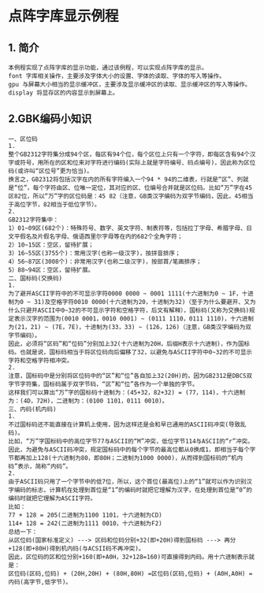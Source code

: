 # 点阵字库显示例程

## 1. 简介

    本例程实现了点阵字库的显示功能，通过该例程，可以实现点阵字库的显示。
    font 字库相关操作，主要涉及字体大小的设置、字体的读取、字体的写入等操作。
    gpu 与屏幕大小相当的显示缓冲区，主要涉及显示缓冲区的读取、显示缓冲区的写入等操作。
    display 将显存区的内容显示到屏幕上。

## 2.GBK编码小知识

    一、区位码
    1.
    整个GB2312字符集分成94个区，每区有94个位，每个区位上只有一个字符，即每区含有94个汉字或符号，用所在的区和位来对字符进行编码(实际上就是字符编号、码点编号)，因此称为区位码(或许叫“区位号”更为恰当)。
    换言之，GB2312将包括汉字在内的所有字符编入一个94 * 94的二维表，行就是“区”、列就是“位”，每个字符由区、位唯一定位，其对应的区、位编号合并就是区位码。比如“万”字在45区82位，所以“万”字的区位码是：45 82（注意，GB类汉字编码为双字节编码，因此，45相当于高位字节，82相当于低位字节）。
    2.
    GB2312字符集中：
    1）01~09区(682个)：特殊符号、数字、英文字符、制表符等，包括拉丁字母、希腊字母、日文平假名及片假名字母、俄语西里尔字母等在内的682个全角字符；
    2）10~15区：空区，留待扩展；
    3）16~55区(3755个)：常用汉字(也称一级汉字)，按拼音排序；
    4）56~87区(3008个)：非常用汉字(也称二级汉字)，按部首/笔画排序；
    5）88~94区：空区，留待扩展。
    二、国标码(交换码)
    1.
    为了避开ASCII字符中的不可显示字符0000 0000 ~ 0001 1111(十六进制为0 ~ 1F，十进制为0 ~ 31)及空格字符0010 0000(十六进制为20，十进制为32)（至于为什么要避开、又为什么只避开ASCII中0~32的不可显示字符和空格字符，后文有解释），国标码(又称为交换码)规定表示汉字的范围为(0010 0001，0010 0001) ~ (0111 1110，0111 1110)，十六进制为(21，21) ~ (7E，7E)，十进制为(33，33) ~ (126，126)（注意，GB类汉字编码为双字节编码）。
    因此，必须将“区码”和“位码”分别加上32(十六进制为20H，后缀H表示十六进制)，作为国标码。也就是说，国标码相当于将区位码向后偏移了32，以避免与ASCII字符中0~32的不可显示字符和空格字符相冲突。
    2.
    注意，国标码中是分别将区位码中的“区”和“位”各自加上32(20H)的，因为GB2312是DBCS双字节字符集，国标码属于双字节码，“区”和“位”各作为一个单独的字节。
    这样我们可以算出“万”字的国标码十进制为：(45+32，82+32) = (77，114)，十六进制为：(4D，72H)，二进制为：(0100 1101，0111 0010)。
    三、内码(机内码)
    1.
    不过国标码还不能直接在计算机上使用，因为这样还是会和早已通用的ASCII码冲突(导致乱码)。
    比如，“万”字国标码中的高位字节77与ASCII的“M”冲突，低位字节114与ASCII的“r”冲突。因此，为避免与ASCII码冲突，规定国标码中的每个字节的最高位都从0换成1，即相当于每个字节都再加上128(十六进制为80，即80H；二进制为1000 0000)，从而得到国标码的“机内码”表示，简称“内码”。
    2.
    由于ASCII码只用了一个字节中的低7位，所以，这个首位(最高位)上的“1”就可以作为识别汉字编码的标志，计算机在处理到首位是“1”的编码时就把它理解为汉字，在处理到首位是“0”的编码时就把它理解为ASCII字符。
    比如：
    77 + 128 = 205(二进制为1100 1101，十六进制为CD)
    114+ 128 = 242(二进制为1111 0010，十六进制为F2)
    总结一下：
    从区位码(国家标准定义) ---> 区码和位码分别+32(即+20H)得到国标码 ---> 再分+128(即+80H)得到机内码(与ACSII码不再冲突)。
    因此，区位码的区和位分别+160(即+A0H，32+128=160)可直接得到内码。用十六进制表示就是：
    区位码(区码,位码) + (20H,20H) + (80H,80H) =区位码(区码,位码) + (A0H,A0H) = 内码(高字节,低字节)。